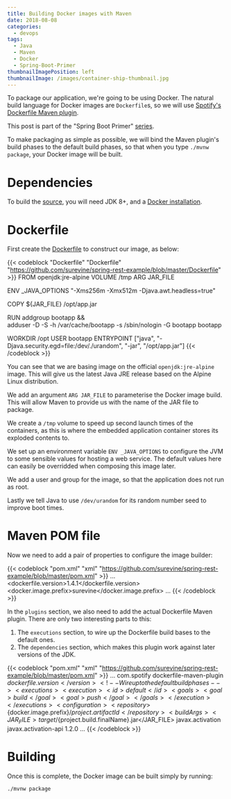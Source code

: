 ```yaml
---
title: Building Docker images with Maven
date: 2018-08-08
categories:
  - devops
tags:
  - Java
  - Maven
  - Docker
  - Spring-Boot-Primer
thumbnailImagePosition: left
thumbnailImage: /images/container-ship-thumbnail.jpg
---
```


To package our application, we're going to be using Docker. The natural
build language for Docker images are `Dockerfile`s, so we will use
[Spotify's Dockerfile Maven plugin](https://github.com/spotify/dockerfile-maven).

<!--more-->

This post is part of the "Spring Boot Primer" [series](/tags/spring-boot-primer).

To make packaging as simple as possible, we will bind the Maven plugin's
build phases to the default build phases, so that when you type
`./mvnw package`, your Docker image will be built.

# Dependencies
To build the [source](https://github.com/surevine/spring-rest-example), you will
need JDK 8+, and a [Docker installation](https://docs.docker.com/install/).

# Dockerfile

First create the [Dockerfile](https://github.com/surevine/spring-rest-example/blob/master/Dockerfile)
to construct our image, as below:

{{< codeblock "Dockerfile" "Dockerfile" "https://github.com/surevine/spring-rest-example/blob/master/Dockerfile" >}}
FROM openjdk:jre-alpine
VOLUME /tmp
ARG JAR_FILE

ENV _JAVA_OPTIONS "-Xms256m -Xmx512m -Djava.awt.headless=true"

COPY ${JAR_FILE} /opt/app.jar

RUN addgroup bootapp && \
    adduser -D -S -h /var/cache/bootapp -s /sbin/nologin -G bootapp bootapp

WORKDIR /opt
USER bootapp
ENTRYPOINT ["java", "-Djava.security.egd=file:/dev/./urandom", "-jar", "/opt/app.jar"]
{{< /codeblock >}}

You can see that we are basing image on the official `openjdk:jre-alpine` image.
This will give us the latest Java JRE release based on the Alpine Linux
distribution.

We add an argument `ARG JAR_FILE` to parameterise the Docker image build. This will
allow Maven to provide us with the name of the JAR file to package.

We create a `/tmp` volume to speed up second launch times of the containers, as this
is where the embedded application container stores its exploded contents to.

We set up an environment variable `ENV _JAVA_OPTIONS` to configure the JVM to
some sensible values for hosting a web service. The default values here can easily
be overridded when composing this image later.

We add a user and group for the image, so that the application does not run as root.

Lastly we tell Java to use `/dev/urandom` for its random number seed to improve boot
times.

# Maven POM file

Now we need to add a pair of properties to configure the image builder:

{{< codeblock "pom.xml" "xml" "https://github.com/surevine/spring-rest-example/blob/master/pom.xml" >}}
<properties>
  ...
  <dockerfile.version>1.4.1</dockerfile.version>
  <docker.image.prefix>surevine</docker.image.prefix>
  ...
</properties>
{{< /codeblock >}}

In the `plugins` section, we also need to add the actual Dockerfile Maven plugin.
There are only two interesting parts to this:

1. The `executions` section, to wire up the Dockerfile build bases to the default ones.
2. The `dependencies` section, which makes this plugin work against later versions of 
   the JDK.

{{< codeblock "pom.xml" "xml" "https://github.com/surevine/spring-rest-example/blob/master/pom.xml" >}}
<plugins>
  ...
  <plugin>
    <groupId>com.spotify</groupId>
    <artifactId>dockerfile-maven-plugin</artifactId>
    <version>${dockerfile.version}</version>
    <!-- Wire up to the default build phases -->
    <executions>
      <execution>
        <id>default</id>
        <goals>
          <goal>build</goal>
          <goal>push</goal>
        </goals>
      </execution>
    </executions>
    <configuration>
      <repository>${docker.image.prefix}/${project.artifactId}</repository>
      <buildArgs>
        <JAR_FILE>target/${project.build.finalName}.jar</JAR_FILE>
      </buildArgs>
    </configuration>
    <dependencies>
      <!-- To make this work on JDK 9+ -->
      <dependency>
        <groupId>javax.activation</groupId>
        <artifactId>javax.activation-api</artifactId>
        <version>1.2.0</version>
      </dependency>
    </dependencies>
  </plugin>
  ...
</plugins>
{{< /codeblock >}}

# Building

Once this is complete, the Docker image can be built simply by running:
```
./mvnw package
```
